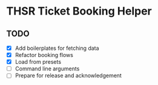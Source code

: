 # THSR Ticket Booking Helper

## TODO

- [x] Add boilerplates for fetching data
- [x] Refactor booking flows
- [x] Load from presets
- [ ] Command line arguments
- [ ] Prepare for release and acknowledgement
